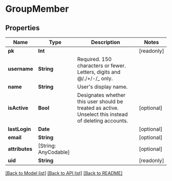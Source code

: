 # GroupMember

## Properties
Name | Type | Description | Notes
------------ | ------------- | ------------- | -------------
**pk** | **Int** |  | [readonly] 
**username** | **String** | Required. 150 characters or fewer. Letters, digits and @/./+/-/_ only. | 
**name** | **String** | User&#39;s display name. | 
**isActive** | **Bool** | Designates whether this user should be treated as active. Unselect this instead of deleting accounts. | [optional] 
**lastLogin** | **Date** |  | [optional] 
**email** | **String** |  | [optional] 
**attributes** | [String: AnyCodable] |  | [optional] 
**uid** | **String** |  | [readonly] 

[[Back to Model list]](../README.md#documentation-for-models) [[Back to API list]](../README.md#documentation-for-api-endpoints) [[Back to README]](../README.md)


